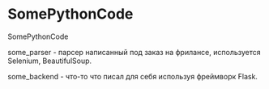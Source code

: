 # SomePythonCode
SomePythonCode

some_parser - парсер написанный под заказ на фрилансе, используется Selenium, BeautifulSoup.

some_backend - что-то что писал для себя используя фреймворк Flask.
